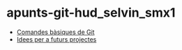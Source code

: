 # apunts-git-hud_selvin_smx1
- [Comandes bàsiques de Git](comandes-basiques.md) 
- [Idees per a futurs projectes](projecte-idees.md) 
